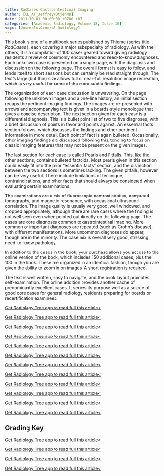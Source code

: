 ```yaml
---
title: RadCases Gastrointestinal Imaging
author: [CL_AT_JeffreyPOtjenMD]
date: 2011-10-01 00:00:00 +0700 +07
categories: [Academic Radiology, Volume 18, Issue 10]
tags: [Journals,General Radiology]
---
```

This book is one of a multibook series published by Thieme (series title _RadCases_ ), each covering a major subspecialty of radiology. As with the others, it is a compilation of 100 cases geared toward giving radiology residents a review of commonly encountered and need-to-know diagnoses. Each unknown case is presented on a single page, with the diagnosis and discussion on the following page. The overall format is easy to follow, and lends itself to short sessions but can certainly be read straight through. The text’s large (but thin) size allows full or near-full resolution image recreation, which is very useful for some of the more subtle findings.

The organization of each case discussion is unwavering. On the page following the unknown images and a one-line history, an initial section recaps the pertinent imaging findings. The images are re-presented with arrows and accompanying text is given in a boards-style monologue that gives a concise description. The next section given for each case is a differential diagnosis. This is a bullet point list of two to five diagnoses, with a brief discussion of points in favor and points against. An essential facts section follows, which discusses the findings and other pertinent information in more detail. Each point of fact is again bulleted. Occasionally, other imaging findings are discussed following this, tending to focus on classic imaging features that may not be present on the given images.

The last section for each case is called Pearls and Pitfalls. This, like the other sections, contains bulleted factoids. Most pearls given in this section could easily fit into the prior “essential facts” section, and the distinction between the two sections is sometimes lacking. The given pitfalls, however, can be very useful. These include limitations of technique, contraindications, and other facts that should always be considered when evaluating certain examinations.

The examinations are a mix of fluoroscopic contrast studies, computed tomography, and magnetic resonance, with occasional ultrasound correlation. The image quality is usually very good, well windowed, and cropped appropriately, although there are rare cases where the finding is not well seen even when pointed out directly on the following page. The cases are core diagnoses common to gastrointestinal imaging. More common or important diagnoses are repeated (such as Crohn’s disease), with different manifestations. More uncommon diagnoses do appear, though are in the minority. The case mix is overall very good, stressing need-to-know pathology.

In addition to the cases in the book, your purchase allows you access to the online version of the book, which includes 150 additional cases, plus the 100 in the book. These are organized in an identical fashion, though you are given the ability to zoom in on images. A short registration is required.

The text is well written, easy to navigate, and the book layout promotes self-examination. The online addition provides another cache of predominantly excellent cases. It serves its purpose well as a source of good core cases for general radiology residents preparing for boards or recertification examinees.

[Get Radiology Tree app to read full this article<](https://clinicalpub.com/app)

[Get Radiology Tree app to read full this article<](https://clinicalpub.com/app)

[Get Radiology Tree app to read full this article<](https://clinicalpub.com/app)

[Get Radiology Tree app to read full this article<](https://clinicalpub.com/app)

[Get Radiology Tree app to read full this article<](https://clinicalpub.com/app)

[Get Radiology Tree app to read full this article<](https://clinicalpub.com/app)

[Get Radiology Tree app to read full this article<](https://clinicalpub.com/app)

[Get Radiology Tree app to read full this article<](https://clinicalpub.com/app)

[Get Radiology Tree app to read full this article<](https://clinicalpub.com/app)

[Get Radiology Tree app to read full this article<](https://clinicalpub.com/app)

[Get Radiology Tree app to read full this article<](https://clinicalpub.com/app)

[Get Radiology Tree app to read full this article<](https://clinicalpub.com/app)

## Grading Key

[Get Radiology Tree app to read full this article<](https://clinicalpub.com/app)

[Get Radiology Tree app to read full this article<](https://clinicalpub.com/app)

[Get Radiology Tree app to read full this article<](https://clinicalpub.com/app)

[Get Radiology Tree app to read full this article<](https://clinicalpub.com/app)